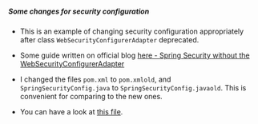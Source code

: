 ##### Some changes for security configuration

- This is an example of changing security configuration appropriately after class ```WebSecurityConfigurerAdapter``` deprecated.

- Some guide written on official blog [here - Spring Security without the WebSecurityConfigurerAdapter](https://spring.io/blog/2022/02/21/spring-security-without-the-websecurityconfigureradapter/)

- I changed the files ```pom.xml``` to ```pom.xmlold```, and ```SpringSecurityConfig.java``` to ```SpringSecurityConfig.javaold```. This is convenient for comparing to the new ones.

- You can have a look at [this file](https://github.com/rdavdin/CloudStorage/blob/main/src/main/java/com/udacity/jwdnd/course1/cloudstorage/security/SecurityConfig.java).